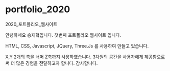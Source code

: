 # portfolio_2020
2020_포트폴리오_웹사이트

안녕하세요 송재혁입니다.
첫번째 포트폴리오 웹사이트 입니다.

HTML, CSS, Javascript, JQuery, Three.Js 를 사용하여 만들고 있습니다.

X,Y 2개의 축을 너머 Z축까지 사용하였습니다.
3차원의 공간을 사용자에게 제공함으로써 더 많은 경험을 전달하고자 합니다.
감사합니다.

